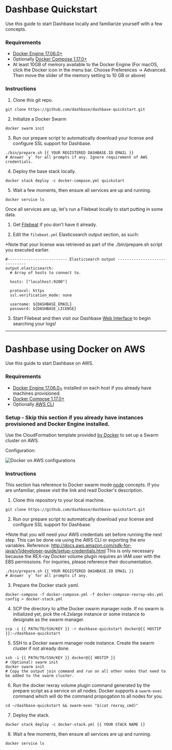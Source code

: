 # Dashbase Quickstart

Use this guide to start Dashbase locally and familiarize yourself with a few concepts.

### Requirements

- [Docker Engine 17.06.0+](https://www.docker.com/community-edition#/download)
- Optionally [Docker Compose 1.17.0+](https://docs.docker.com/compose/install)
- At least 10GB of memory available to the Docker Engine (For macOS, click the Docker icon in the menu bar. Choose Preferences -> Advanced. Then move the slider of the memory setting to 10 GB or above)

### Instructions

1. Clone this git repo.
```
git clone https://github.com/dashbase/dashbase-quickstart.git
```

2. Initialize a Docker Swarm
```
docker swarm init
```

3. Run our prepare script to automatically download your license and configure SSL support for Dashbase.
```
./bin/prepare.sh {{ YOUR REGISTERED DASHBASE.IO EMAIL }}
# Answer `y` for all prompts if any. Ignore requirement of AWS credentials.
```

4. Deploy the base stack locally.
```
docker stack deploy -c docker-compose.yml quickstart
```

5. Wait a few moments, then ensure all services are up and running.
```
docker service ls
```

Once all services are up, let's run a Filebeat locally to start putting in some data.

1. Get [Filebeat](https://www.elastic.co/guide/en/beats/filebeat/current/filebeat-installation.html) if you don't have it already.

2. Edit the `filebeat.yml` Elasticsearch output section, as such:

*Note that your license was retrieved as part of the ./bin/prepare.sh script you executed earlier.

```
#-------------------------- Elasticsearch output ------------------------------
output.elasticsearch:
  # Array of hosts to connect to.

  hosts: ["localhost:9200"]

  protocol: https
  ssl.verification_mode: none

  username: ${DASHBASE_EMAIL}
  password: ${DASHBASE_LICENSE}
```

3. Start Filebeat and then visit our Dashbase [Web Interface](https://localhost:8080) to begin searching your logs!

--------
# Dashbase using Docker on AWS

Use this guide to start Dashbase on AWS.

### Requirements

- [Docker Engine 17.06.0+](https://www.docker.com/community-edition#/download) installed on each host if you already have machines provisioned.
- [Docker Compose 1.17.0+](https://docs.docker.com/compose/install/)
- Optionally [AWS CLI](http://docs.aws.amazon.com/cli/latest/userguide/installing.html)

### Setup - Skip this section if you already have instances provisioned and Docker Engine installed.

Use the CloudFormation template provided [by Docker](https://docs.docker.com/docker-for-aws/#deployment-options) to set up a Swarm cluster on AWS.

Configuration:

![Docker on AWS configurations](https://i.gyazo.com/abde8b2bf1c036785f52358ebb839f97.png "Docker on AWS")


### Instructions

This section has reference to Docker swarm mode [node](https://docs.docker.com/engine/swarm/key-concepts/#nodes) concepts. If you are unfamiliar, please visit the link and read Docker's description.


1. Clone this repository to your local machine.
```
git clone https://github.com/dashbase/dashbase-quickstart.git
```

2. Run our prepare script to automatically download your license and configure SSL support for Dashbase.

*Note that you will need your AWS credentials set before running the next step.
This can be done via using the AWS CLI or exporting the env variables.
Reference: http://docs.aws.amazon.com/sdk-for-java/v1/developer-guide/setup-credentials.html
This is only necessary because the REX-ray Docker volume plugin requires an IAM user with the EBS permissions.
For inquiries, please reference their documentation.
```
./bin/prepare.sh {{ YOUR REGISTERED DASHBASE.IO EMAIL }}
# Answer `y` for all prompts if any.
```

3. Prepare the Docker stack yaml.
```
docker-compose -f docker-compose.yml -f docker-compose-rexray-ebs.yml config > docker-stack.yml
```

4. SCP the directory to a/the Docker swarm manager node. If no swarm is initialized yet, pick the r4.2xlarge instance or some instance to designate as the swarm manager.
```
scp -i {{ PATH/TO/SSH/KEY }} -r dashbase-quickstart docker@{{ HOSTIP }}:~/dashbase-quickstart
```

5. SSH to a Docker swarm manager node instance. Create the swarm cluster if not already done.
```
ssh -i {{ PATH/TO/SSH/KEY }} docker@{{ HOSTIP }}
# (Optional) swarm init
docker swarm init
# Copy the output join command and run on all other nodes that need to be added to the swarm cluster.
```

6. Run the docker rexray volume plugin command generated by the prepare script as a service on all nodes. Docker supports a `swarm-exec` command which will do the command propogation to all nodes for you.
```
cd ~/dashbase-quickstart && swarm-exec "$(cat rexray_cmd)"
```

7. Deploy the stack.
```
docker stack deploy -c docker-stack.yml {{ YOUR STACK NAME }}
```

8. Wait a few moments, then ensure all services are up and running.
```
docker service ls
```
